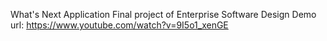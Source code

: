 What's Next Application
Final project of Enterprise Software Design
Demo url: https://www.youtube.com/watch?v=9I5o1_xenGE